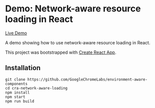 
# Demo: Network-aware resource loading in React

[Live Demo](https://env-aware.firebaseapp.com/cra-network-aware-component)

A demo showing how to use network-aware resource loading in React.

This project was bootstrapped with [Create React App](https://github.com/facebookincubator/create-react-app).

## Installation
```
git clone https://github.com/GoogleChromeLabs/environment-aware-components
cd cra-network-aware-loading
npm install
npm start
npm run build
```